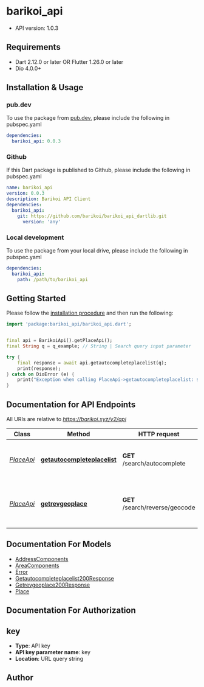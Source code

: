 # barikoi_api

- API version: 1.0.3

## Requirements

* Dart 2.12.0 or later OR Flutter 1.26.0 or later
* Dio 4.0.0+

## Installation & Usage

### pub.dev
To use the package from [pub.dev](https://pub.dev), please include the following in pubspec.yaml
```yaml
dependencies:
  barikoi_api: 0.0.3
```

### Github
If this Dart package is published to Github, please include the following in pubspec.yaml
```yaml
name: barikoi_api
version: 0.0.3
description: Barikoi API Client
dependencies:
  barikoi_api:
    git: https://github.com/barikoi/barikoi_api_dartlib.git
      version: 'any'
```

### Local development
To use the package from your local drive, please include the following in pubspec.yaml
```yaml
dependencies:
  barikoi_api:
    path: /path/to/barikoi_api
```

## Getting Started

Please follow the [installation procedure](#installation--usage) and then run the following:

```dart
import 'package:barikoi_api/barikoi_api.dart';


final api = BarikoiApi().getPlaceApi();
final String q = q_example; // String | Search query input parameter

try {
    final response = await api.getautocompleteplacelist(q);
    print(response);
} catch on DioError (e) {
    print("Exception when calling PlaceApi->getautocompleteplacelist: $e\n");
}

```

## Documentation for API Endpoints

All URIs are relative to *https://barikoi.xyz/v2/api*

Class | Method | HTTP request | Description
------------ | ------------- | ------------- | -------------
[*PlaceApi*](doc/PlaceApi.md) | [**getautocompleteplacelist**](doc/PlaceApi.md#getautocompleteplacelist) | **GET** /search/autocomplete | Returns place lists from search query
[*PlaceApi*](doc/PlaceApi.md) | [**getrevgeoplace**](doc/PlaceApi.md#getrevgeoplace) | **GET** /search/reverse/geocode | Returns details about a particular place from lat lon


## Documentation For Models

 - [AddressComponents](doc/AddressComponents.md)
 - [AreaComponents](doc/AreaComponents.md)
 - [Error](doc/Error.md)
 - [Getautocompleteplacelist200Response](doc/Getautocompleteplacelist200Response.md)
 - [Getrevgeoplace200Response](doc/Getrevgeoplace200Response.md)
 - [Place](doc/Place.md)


## Documentation For Authorization


## key

- **Type**: API key
- **API key parameter name**: key
- **Location**: URL query string


## Author



